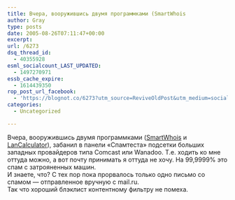 ```yaml
---
title: Вчера, вооружившись двумя программками (SmartWhois
author: Gray
type: posts
date: 2005-08-26T07:11:47+00:00
excerpt:
url: /6273
dsq_thread_id:
  - 40355928
esml_socialcount_LAST_UPDATED:
  - 1497270971
essb_cache_expire:
  - 1614439350
rop_post_url_facebook:
  - 'https://blognot.co/6273?utm_source=ReviveOldPost&utm_medium=social&utm_campaign=ReviveOldPost'
categories:
  - Uncategorized

---
```








Вчера, вооружившись двумя программками (<a href="http://tamos.com/products/smartwhois/" target="_blank">SmartWhois</a> и <a href="http://www.lantricks.com/lancalculator/index.php" target="_blank">LanCalculator</a>), забанил в панели &#171;Спамтеста&#187; подсетки больших западных провайдеров типа Comcast или Wanadoo. Т.е. ходить ко мне оттуда можно, а вот почту принимать я оттуда не хочу. На 99,9999% это спам с затрояненных машин.  
И знаете, что? С тех пор пока прорвалось только одно письмо со спамом &#8212; отправленное вручную с mail.ru.  
Так что хороший блэклист контентному фильтру не помеха.